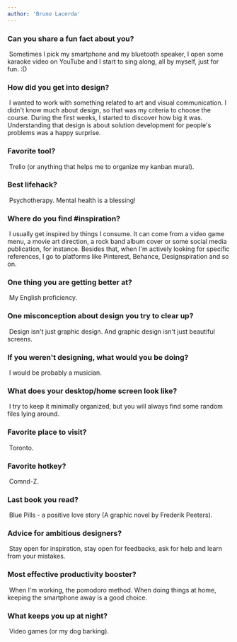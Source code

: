 ```yaml
---
author: 'Bruno Lacerda' 
---
```


### Can you share a fun fact about you?
​
Sometimes I pick my smartphone and my bluetooth speaker, I open some karaoke video on YouTube and I start to sing along, all by myself, just for fun. :D
​
​
### How did you get into design?
​
I wanted to work with something related to art and visual communication. I didn't know much about design, so that was my criteria to choose the course. During the first weeks, I started to discover how big it was. Understanding that design is about solution development for people's problems was a happy surprise.
​
​
### Favorite tool?
​
Trello (or anything that helps me to organize my kanban mural).
​
​
### Best lifehack?
​
Psychotherapy. Mental health is a blessing!
​
​
### Where do you find #inspiration?
​
I usually get inspired by things I consume. It can come from a video game menu, a movie art direction, a rock band album cover or some social media publication, for instance. Besides that, when I'm actively looking for specific references, I go to platforms like Pinterest, Behance, Designspiration and so on.
​
​
### One thing you are getting better at?
​
My English proficiency.
​
​
### One misconception about design you try to clear up?
​
Design isn't just graphic design. And graphic design isn't just beautiful screens.
​
​
### If you weren't designing, what would you be doing?
​
I would be probably a musician.
​
​
### What does your desktop/home screen look like?
​
I try to keep it minimally organized, but you will always find some random files lying around.
​
​
### Favorite place to visit?
​
Toronto.
​
​
### Favorite hotkey?
​
Comnd-Z.
​
​
### Last book you read?
​
Blue Pills - a positive love story (A graphic novel by Frederik Peeters).
​
​
### Advice for ambitious designers?
​
Stay open for inspiration, stay open for feedbacks, ask for help and learn from your mistakes.
​
​
### Most effective productivity booster?
​
When I'm working, the pomodoro method. When doing things at home, keeping the smartphone away is a good choice.
​
​
### What keeps you up at night?
​
Video games (or my dog barking).
